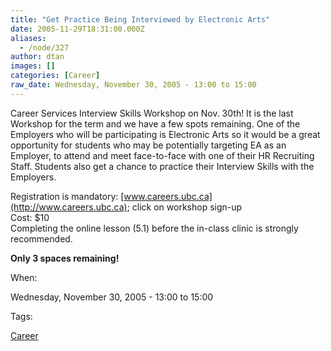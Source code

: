 ```yaml
---
title: "Get Practice Being Interviewed by Electronic Arts"
date: 2005-11-29T18:31:00.000Z
aliases:
  - /node/327
author: dtan
images: []
categories: [Career]
raw_date: Wednesday, November 30, 2005 - 13:00 to 15:00
---
```


Career Services Interview Skills Workshop on Nov. 30th! It is the last Workshop for the term and we have a few spots remaining. One of the Employers who will be participating is Electronic Arts so it would be a great opportunity for students who may be potentially targeting EA as an Employer, to attend and meet face-to-face with one of their HR Recruiting Staff. Students also get a chance to practice their Interview Skills with the Employers.

Registration is mandatory: [www.careers.ubc.ca](http://www.careers.ubc.ca); click on workshop sign-up \
Cost: $10 \
Completing the online lesson (5.1) before the in-class clinic is strongly recommended.

**Only 3 spaces remaining!**

When: 

Wednesday, November 30, 2005 - 13:00 to 15:00

Tags: 

[Career](/career)
